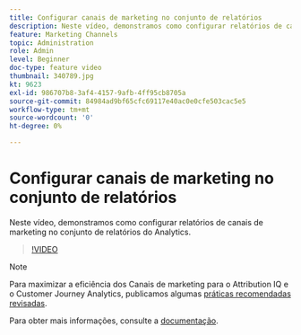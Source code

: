 ```yaml
---
title: Configurar canais de marketing no conjunto de relatórios
description: Neste vídeo, demonstramos como configurar relatórios de canais de marketing no conjunto de relatórios do Analytics.
feature: Marketing Channels
topic: Administration
role: Admin
level: Beginner
doc-type: feature video
thumbnail: 340789.jpg
kt: 9623
exl-id: 986707b8-3af4-4157-9afb-4ff95cb8705a
source-git-commit: 84984ad9bf65cfc69117e40ac0e0cfe503cac5e5
workflow-type: tm+mt
source-wordcount: '0'
ht-degree: 0%

---
```


# Configurar canais de marketing no conjunto de relatórios

Neste vídeo, demonstramos como configurar relatórios de canais de marketing no conjunto de relatórios do Analytics.

>[!VIDEO](https://video.tv.adobe.com/v/340789/?quality=12&learn=on)

>[!NOTE]
>
>Para maximizar a eficiência dos Canais de marketing para o Attribution IQ e o Customer Journey Analytics, publicamos algumas [práticas recomendadas revisadas](https://experienceleague.adobe.com/docs/analytics/components/marketing-channels/mchannel-best-practices.html?lang=pt-BR).

Para obter mais informações, consulte a [documentação](https://experienceleague.adobe.com/docs/analytics/components/marketing-channels/c-getting-started-mchannel.html?lang=pt-BR).
